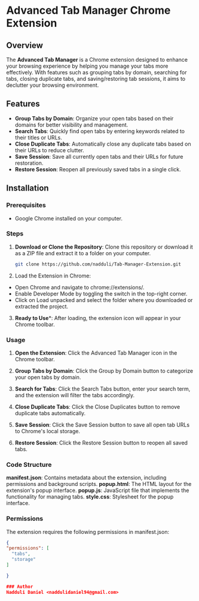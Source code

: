 # Advanced Tab Manager Chrome Extension

## Overview

The **Advanced Tab Manager** is a Chrome extension designed to enhance your browsing experience by helping you manage your tabs more effectively. With features such as grouping tabs by domain, searching for tabs, closing duplicate tabs, and saving/restoring tab sessions, it aims to declutter your browsing environment.

## Features

- **Group Tabs by Domain**: Organize your open tabs based on their domains for better visibility and management.
- **Search Tabs**: Quickly find open tabs by entering keywords related to their titles or URLs.
- **Close Duplicate Tabs**: Automatically close any duplicate tabs based on their URLs to reduce clutter.
- **Save Session**: Save all currently open tabs and their URLs for future restoration.
- **Restore Session**: Reopen all previously saved tabs in a single click.

## Installation

### Prerequisites

- Google Chrome installed on your computer.

### Steps

1. **Download or Clone the Repository**:
   Clone this repository or download it as a ZIP file and extract it to a folder on your computer.

   ```bash
   git clone https://github.com/nadduli/Tab-Manager-Extension.git

2. Load the Extension in Chrome:
* Open Chrome and navigate to chrome://extensions/.
* Enable Developer Mode by toggling the switch in the top-right corner.
* Click on Load unpacked and select the folder where you downloaded or extracted the project.

3. **Ready to Use***: After loading, the extension icon will appear in your Chrome toolbar.

### Usage

1. **Open the Extension**: Click the Advanced Tab Manager icon in the Chrome toolbar.

2. **Group Tabs by Domain**: Click the Group by Domain button to categorize your open tabs by domain.

3. **Search for Tabs**: Click the Search Tabs button, enter your search term, and the extension will filter the tabs accordingly.

4. **Close Duplicate Tabs**: Click the Close Duplicates button to remove duplicate tabs automatically.

5. **Save Session**: Click the Save Session button to save all open tab URLs to Chrome's local storage.

6. **Restore Session**: Click the Restore Session button to reopen all saved tabs.

### Code Structure
**manifest.json**: Contains metadata about the extension, including permissions and background scripts.
**popup.html**: The HTML layout for the extension's popup interface.
**popup.js**: JavaScript file that implements the functionality for managing tabs.
**style.css**: Stylesheet for the popup interface.

### Permissions
The extension requires the following permissions in manifest.json:
```json
{
"permissions": [
  "tabs",
  "storage"
]

}

### Author
Nadduli Daniel <naddulidaniel94@gmail.com>


